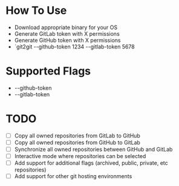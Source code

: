 # How To Use

* Download appropriate binary for your OS
* Generate GitLab token with X permissions
* Generate GitHub token with X permissions
* `git2git --github-token 1234 --gitlab-token 5678


# Supported Flags

* --github-token
* --gitlab-token

# TODO

- [ ] Copy all owned repositories from GitLab to GitHub
- [ ] Copy all owned repositories from GitHub to GitLab
- [ ] Synchronize all owned repositories between GitHub and GitLab
- [ ] Interactive mode where repositories can be selected
- [ ] Add support for additional flags (archived, public, private, etc repositories)
- [ ] Add support for other git hosting environments
